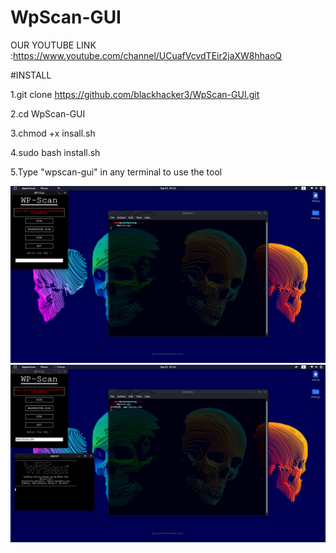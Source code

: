 # WpScan-GUI


OUR YOUTUBE LINK :https://www.youtube.com/channel/UCuafVcvdTEir2jaXW8hhaoQ


#INSTALL

1.git clone https://github.com/blackhacker3/WpScan-GUI.git

2.cd WpScan-GUI

3.chmod +x insall.sh

4.sudo bash install.sh

5.Type "wpscan-gui" in any terminal to use the tool

<center>
<img src="wpscan/1.png"></center>

<center>
<img src="wpscan/2.png"></center>




